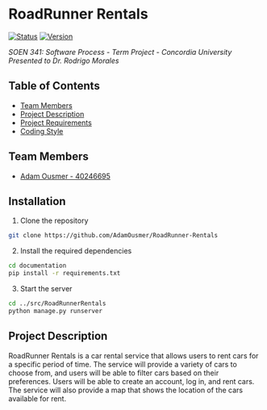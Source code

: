 # RoadRunner Rentals

[![Status](https://img.shields.io/badge/status-In%20Development-red.svg)]() [![Version](https://img.shields.io/badge/version-0.0.0.dev-blue.svg)]()

_SOEN 341: Software Process - Term Project - Concordia University_ <br/>
_Presented to Dr. Rodrigo Morales_

## Table of Contents

- [Team Members](#team-members)
- [Project Description](#project-description)
- [Project Requirements](#project-requirements)
- [Coding Style](#coding-style)

## Team Members

- [Adam Ousmer - 40246695](https://www.github.com/adamousmer)

## Installation

1. Clone the repository

```bash
git clone https://github.com/AdamOusmer/RoadRunner-Rentals
```

2. Install the required dependencies

```bash
cd documentation
pip install -r requirements.txt
```

3. Start the server

```bash
cd ../src/RoadRunnerRentals
python manage.py runserver
```

## Project Description

RoadRunner Rentals is a car rental service that allows users to rent cars for a specific period of time. The service will provide a variety of cars to choose from, and users will be able to filter cars based on their preferences. Users will be able to create an account, log in, and rent cars. The service will also provide a map that shows the location of the cars available for rent.
